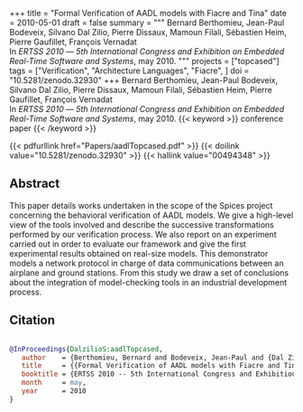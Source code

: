 +++
title = "Formal Verification of AADL models with Fiacre and Tina"
date = 2010-05-01
draft = false
summary = """
Bernard Berthomieu, Jean-Paul Bodeveix, Silvano Dal Zilio, Pierre Dissaux, Mamoun Filali, Sébastien Heim, Pierre Gaufillet, François Vernadat <br />
In _ERTSS 2010_ — _5th International Congress and Exhibition on Embedded Real-Time Software and Systems_, may 2010.
"""
projects = ["topcased"]
tags = ["Verification", "Architecture Languages", "Fiacre", ]
doi = "10.5281/zenodo.32930"
+++
Bernard Berthomieu, Jean-Paul Bodeveix, Silvano Dal Zilio, Pierre Dissaux, Mamoun Filali, Sébastien Heim, Pierre Gaufillet, François Vernadat <br />
In _ERTSS 2010_ — _5th International Congress and Exhibition on Embedded Real-Time Software and Systems_, may 2010.
{{< keyword >}} conference paper {{< /keyword >}}


{{< pdfurllink href="Papers/aadlTopcased.pdf" >}}
{{< doilink value="10.5281/zenodo.32930" >}}
{{< hallink value="00494348" >}}

## Abstract
This paper details works undertaken in the scope of the Spices project concerning the
        behavioral verification of AADL models. We give a high-level view of the tools involved and
        describe the successive transformations performed by our verification process. We also
        report on an experiment carried out in order to evaluate our framework and give the first
        experimental results obtained on real-size models. This demonstrator models a network
        protocol in charge of data communications between an airplane and ground stations. From this
        study we draw a set of conclusions about the integration of model-checking tools in an
        industrial development process.



## Citation

```bibtex

@InProceedings{DalzilioS:aadlTopcased,
   author    = {Berthomieu, Bernard and Bodeveix, Jean-Paul and {Dal Zilio}, Silvano and Dissaux, Pierre and Filali, Mamoun and Heim, Sébastien and Gaufillet, Pierre and Vernadat, François},
   title     = {{Formal Verification of AADL models with Fiacre and Tina}},
   booktitle = {ERTSS 2010 -- 5th International Congress and Exhibition on Embedded Real-Time Software and Systems},
   month     = may, 
   year      = 2010
}

````
